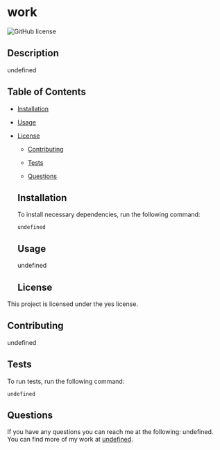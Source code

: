# work
  ![GitHub license](https://img.shields.io/badge/license-yes-blue.svg)

  ## Description
  
  undefined
  
  ## Table of Contents 
  
  * [Installation](#installation)
  
  * [Usage](#usage)
  
* [License](#license)

  * [Contributing](#contributing)
  
  * [Tests](#tests)
  
  * [Questions](#questions)
  
  ## Installation
  
  To install necessary dependencies, run the following command:
  
  ```
  undefined
  ```
  
  ## Usage
  
  undefined
  
  ## License
This project is licensed under the yes license.
    
  ## Contributing
  
  undefined
  
  ## Tests
  
  To run tests, run the following command:
  
  ```
  undefined
  ```
  
  ## Questions
  
  If you have any questions you can reach me at the following: undefined. You can find more of my work at [undefined](https://github.com/undefined/).
  
  